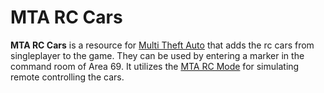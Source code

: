 # MTA RC Cars
**MTA RC Cars** is a resource for [Multi Theft Auto](https://multitheftauto.com) that adds the rc cars from singleplayer to the game. They can be used by entering a marker in the command room of Area 69. It utilizes the [MTA RC Mode](https://github.com/MiniMeOSc/mta-rcmode) for simulating remote controlling the cars.